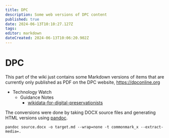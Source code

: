 ```yaml
---
title: DPC
description: Some web versions of DPC content
published: true
date: 2024-06-13T10:10:27.127Z
tags: 
editor: markdown
dateCreated: 2024-06-13T10:06:20.902Z
---
```


# DPC
This part of the wiki just contains some Markdown versions of items that are currently only published as PDF on the DPC website, https://dpconline.org

- Technology Watch
    - Guidance Notes
        - [wikidata-for-digital-preservationists](/dpc/techwatch/notes/wikidata-for-digital-preservationists)
        
        
The conversions were done by taking DOCX source files and generating HTML versions using [pandoc](https://pandoc.org/).

```
pandoc source.docx -o target.md --wrap=none -t commonmark_x --extract-media=.
```